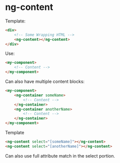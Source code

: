 # ng-content

Template: 
```html
<div>
    <!-- Some Wrapping HTML -->
    <ng-content></ng-content>
</div>
```

Use:
```html
<my-component>
    <!-- Content -->
</my-component>
```

Can also have multiple content blocks:
```html
<my-component>
    <ng-container someName>
        <!-- Content -->
    </ng-container>
    <ng-container anotherName>
        <!-- Content -->
    </ng-container>
</my-component>
```

Template
```html
<ng-content select="[someName]"></ng-content>
<ng-content select="[anotherName]"></ng-content>
```

Can also use full attribute match in the select portion.